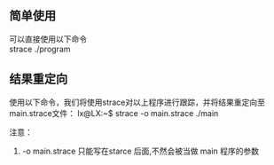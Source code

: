 ## 简单使用
可以直接使用以下命令   
strace ./program 

## 结果重定向
使用以下命令，我们将使用strace对以上程序进行跟踪，并将结果重定向至main.strace文件：
lx@LX:~$ strace -o main.strace ./main  

注意：  
1. -o main.strace 只能写在starce 后面,不然会被当做 main 程序的参数

## 
